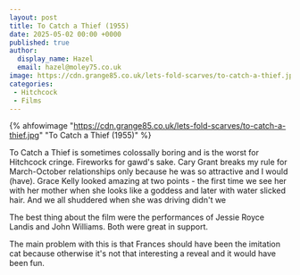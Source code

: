 ```yaml
---
layout: post
title: To Catch a Thief (1955)
date: 2025-05-02 00:00 +0000
published: true
author:
  display_name: Hazel
  email: hazel@moley75.co.uk
image: https://cdn.grange85.co.uk/lets-fold-scarves/to-catch-a-thief.jpg
categories:
 - Hitchcock
 - Films
---
```

{% ahfowimage "https://cdn.grange85.co.uk/lets-fold-scarves/to-catch-a-thief.jpg" "To Catch a Thief (1955)" %}

To Catch a Thief is sometimes colossally boring and is the worst for Hitchcock cringe. Fireworks for gawd's sake. Cary Grant breaks my rule for March-October relationships only because he was so attractive and I would (have). Grace Kelly looked amazing at two points - the first time we see her with her mother when she looks like a goddess and later with water slicked hair. And we all shuddered when she was driving didn't we

The best thing about the film were the performances of Jessie Royce Landis and John Williams. Both were great in support.

The main problem with this is that Frances should have been the imitation cat because otherwise it's not that interesting a reveal and it would have been fun.
